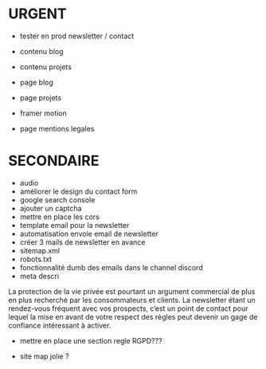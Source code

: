 # URGENT

- tester en prod newsletter / contact

- contenu blog
- contenu projets
- page blog
- page projets
- framer motion
- page mentions legales

# SECONDAIRE

- audio
- améliorer le design du contact form
- google search console
- ajouter un captcha
- mettre en place les cors
- template email pour la newsletter
- automatisation envoie email de newsletter
- créer 3 mails de newsletter en avance
- sitemap.xml
- robots.txt
- fonctionnalité dumb des emails dans le channel discord
- meta descri

La protection de la vie privée est pourtant un argument commercial de plus en plus recherché par les consommateurs et clients. La newsletter étant un rendez-vous fréquent avec vos prospects, c’est un point de contact pour lequel la mise en avant de votre respect des règles peut devenir un gage de confiance intéressant à activer.

- mettre en place une section regle RGPD???

- site map jolie ?
